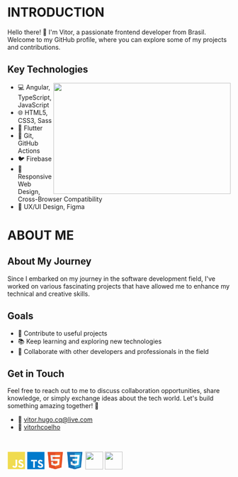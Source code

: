 # INTRODUCTION

Hello there! 👋 I'm Vitor, a passionate frontend developer from Brasil. Welcome to my GitHub profile, where you can explore some of my projects and contributions.

## Key Technologies

<img src="https://cdn.dribbble.com/users/603800/screenshots/4569474/dribbble-code.gif" width="400px" height="250px" align="right">

- 💻 Angular, TypeScript, JavaScript
- 🌐 HTML5, CSS3, Sass
- 📱 Flutter
- 🚀 Git, GitHub Actions
- 🐦 Firebase
- 🧠 Responsive Web Design, Cross-Browser Compatibility
- 🎨 UX/UI Design, Figma

# ABOUT ME

## About My Journey

Since I embarked on my journey in the software development field, I've worked on various fascinating projects that have allowed me to enhance my technical and creative skills.

## Goals

- 🚀 Contribute to useful projects
- 📚 Keep learning and exploring new technologies
- 👥 Collaborate with other developers and professionals in the field

## Get in Touch

Feel free to reach out to me to discuss collaboration opportunities, share knowledge, or simply exchange ideas about the tech world. Let's build something amazing together! 🌟

- 📧 vitor.hugo.cq@live.com
- 💼 <a href="https://www.linkedin.com/in/vitorhcoelho/" target="_blank">vitorhcoelho</a>

##
<div style="display: inline_block"><br>
  <img align="center" height="40" width="40" src="https://raw.githubusercontent.com/devicons/devicon/master/icons/javascript/javascript-plain.svg"/>
  <img align="center" height="40" width="40" src="https://raw.githubusercontent.com/devicons/devicon/master/icons/typescript/typescript-plain.svg"/>
  <img align="center" height="40" width="40" src="https://raw.githubusercontent.com/devicons/devicon/master/icons/html5/html5-original.svg"/>
  <img align="center" height="40" width="40" src="https://raw.githubusercontent.com/devicons/devicon/master/icons/css3/css3-original.svg"/>
  <img align="center" height="40" width="40" src="https://cdn.jsdelivr.net/gh/devicons/devicon/icons/flutter/flutter-original.svg"/>
  <img align="center" height="40" width="40" src="https://cdn.jsdelivr.net/gh/devicons/devicon/icons/angularjs/angularjs-original.svg"/>
</div>
